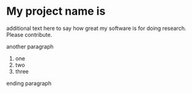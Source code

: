 # My project name is 

additional text here to say how great my software is for doing research. Please contribute. 

another paragraph 

1. one
2. two
3. three

ending paragraph 
